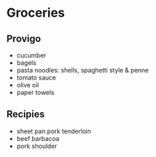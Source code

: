 # Groceries

## Provigo

- cucumber
- bagels
- pasta noodles: shells, spaghetti style & penne
- tomato sauce
- olive oil
- paper towels

## Recipies

- sheet pan pork tenderloin
- beef barbacoa
- pork shoulder
